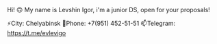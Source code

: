 Hi! 🙃
My name is Levshin Igor, i'm a junior DS, open for your proposals!

⚡City: Chelyabinsk
💬Phone: +7(951) 452-51-51
📫Telegram: https://t.me/evlevigo
